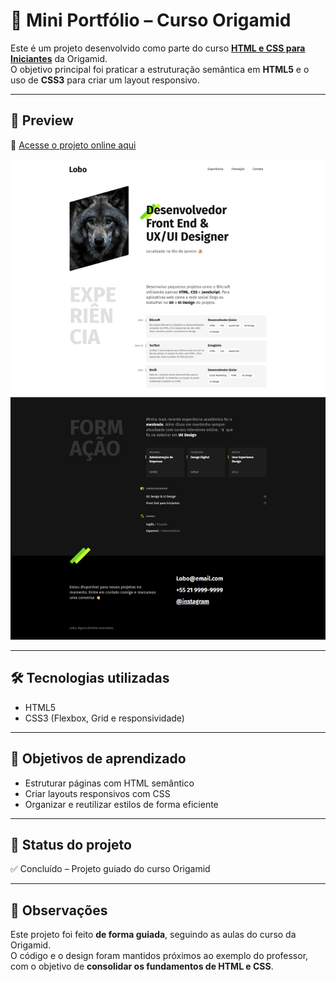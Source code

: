 # 📌 Mini Portfólio – Curso Origamid

Este é um projeto desenvolvido como parte do curso **[HTML e CSS para Iniciantes](https://www.origamid.com/curso/html-e-css-para-iniciantes/)** da Origamid.  
O objetivo principal foi praticar a estruturação semântica em **HTML5** e o uso de **CSS3** para criar um layout responsivo.

---

## 🚀 Preview

🔗 [Acesse o projeto online aqui](https://www.origamid.com/projetos/portfolio/)  

![Preview do site](./lobo.png)

---

## 🛠 Tecnologias utilizadas

- HTML5  
- CSS3 (Flexbox, Grid e responsividade)  

---

## 🎯 Objetivos de aprendizado

- Estruturar páginas com HTML semântico  
- Criar layouts responsivos com CSS  
- Organizar e reutilizar estilos de forma eficiente  

---

## 📂 Status do projeto

✅ Concluído – Projeto guiado do curso Origamid

---

## 📝 Observações

Este projeto foi feito **de forma guiada**, seguindo as aulas do curso da Origamid.  
O código e o design foram mantidos próximos ao exemplo do professor, com o objetivo de **consolidar os fundamentos de HTML e CSS**.
